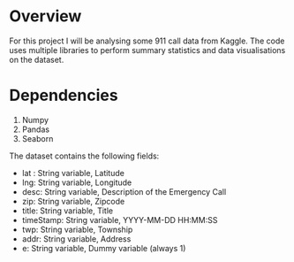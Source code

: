 # Overview

For this project I will be analysing some 911 call data from Kaggle. The code uses multiple libraries to perform summary
statistics and data visualisations on the dataset. 

# Dependencies 
1. Numpy 
2. Pandas 
3. Seaborn 

The dataset contains the following fields:

* lat : String variable, Latitude
* lng: String variable, Longitude
* desc: String variable, Description of the Emergency Call
* zip: String variable, Zipcode
* title: String variable, Title
* timeStamp: String variable, YYYY-MM-DD HH:MM:SS
* twp: String variable, Township
* addr: String variable, Address
* e: String variable, Dummy variable (always 1)
